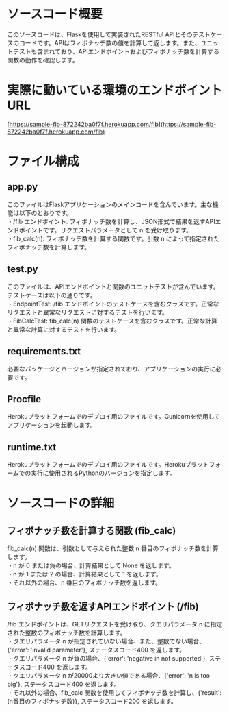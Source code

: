 # ソースコード概要
このソースコードは、Flaskを使用して実装されたRESTful APIとそのテストケースのコードです。APIはフィボナッチ数の値を計算して返します。また、ユニットテストも含まれており、APIエンドポイントおよびフィボナッチ数を計算する関数の動作を確認します。

# 実際に動いている環境のエンドポイントURL
[https://sample-fib-872242ba0f7f.herokuapp.com/fib](https://sample-fib-872242ba0f7f.herokuapp.com/fib)

# ファイル構成

## app.py
このファイルはFlaskアプリケーションのメインコードを含んでいます。主な機能は以下のとおりです。  
・/fib エンドポイント: フィボナッチ数を計算し、JSON形式で結果を返すAPIエンドポイントです。リクエストパラメータとして n を受け取ります。  
・fib_calc(n): フィボナッチ数を計算する関数です。引数 n によって指定されたフィボナッチ数を計算します。

## test.py

このファイルは、APIエンドポイントと関数のユニットテストが含んでいます。テストケースは以下の通りです。  
・EndpointTest: /fib エンドポイントのテストケースを含むクラスです。正常なリクエストと異常なリクエストに対するテストを行います。  
・FibCalcTest: fib_calc(n) 関数のテストケースを含むクラスです。正常な計算と異常な計算に対するテストを行います。

## requirements.txt

必要なパッケージとバージョンが指定されており、アプリケーションの実行に必要です。

## Procfile

Herokuプラットフォームでのデプロイ用のファイルです。Gunicornを使用してアプリケーションを起動します。

## runtime.txt

Herokuプラットフォームでのデプロイ用のファイルです。Herokuプラットフォームでの実行に使用されるPythonのバージョンを指定します。


# ソースコードの詳細

## フィボナッチ数を計算する関数 (fib_calc)
fib_calc(n) 関数は、引数として与えられた整数 n 番目のフィボナッチ数を計算します。  
・n が 0 または負の場合、計算結果として None を返します。  
・n が 1 または 2 の場合、計算結果として 1 を返します。  
・それ以外の場合、n 番目のフィボナッチ数を返します。

## フィボナッチ数を返すAPIエンドポイント (/fib)
/fib エンドポイントは、GETリクエストを受け取り、クエリパラメータ n に指定された整数のフィボナッチ数を計算します。  
・クエリパラメータ n が指定されていない場合、また、整数でない場合、{'error': 'invalid parameter'}, ステータスコード400 を返します。  
・クエリパラメータ n が負の場合、{'error': 'negative in not supported'}, ステータスコード400 を返します。  
・クエリパラメータ n が20000より大きい値である場合、{'error': 'n is too big'}, ステータスコード400 を返します。  
・それ以外の場合、fib_calc 関数を使用してフィボナッチ数を計算し、{'result': (n番目のフィボナッチ数)}, ステータスコード200 を返します。